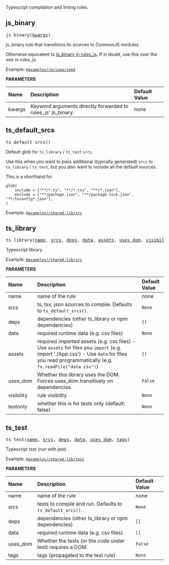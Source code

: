 <!-- Generated with Stardoc: http://skydoc.bazel.build -->

Typescript compilation and linting rules.

<a id="js_binary"></a>

## js_binary

<pre>
js_binary(<a href="#js_binary-kwargs">kwargs</a>)
</pre>

js_binary rule that transitions its sources to CommonJS modules.

Otherwise equivalent to [js_binary in rules_js](https://github.com/aspect-build/rules_js/blob/main/docs/js_binary.md).
If in doubt, use this over the one in rules_js.

Example: [`@examples//prisma/seed`](../../examples/prisma/seed/BUILD.bazel#:~:text=name%20%3D%20%22seed%22%2C)


**PARAMETERS**


| Name  | Description | Default Value |
| :------------- | :------------- | :------------- |
| <a id="js_binary-kwargs"></a>kwargs |  Keyword arguments directly forwarded to rules_js' js_binary.   |  none |


<a id="ts_default_srcs"></a>

## ts_default_srcs

<pre>
ts_default_srcs()
</pre>

Default glob for `ts_library` / `ts_test` `srcs`.

Use this when you want to pass additional (typically generated) `srcs` to
`ts_library` / `ts_test`, but you also want to include all the default sources.

This is a shorthand for

```
glob(
    include = ["**/*.ts", "**/*.tsx", "**/*.json"],
    exclude = ["**/package.json", "**/package-lock.json", "**/tsconfig*.json"],
)
```

Example: [`@examples//shared-lib/src`](../../examples/shared-lib/src/BUILD.bazel#:~:text=srcs%20%3D%20ts_default_srcs)



<a id="ts_library"></a>

## ts_library

<pre>
ts_library(<a href="#ts_library-name">name</a>, <a href="#ts_library-srcs">srcs</a>, <a href="#ts_library-deps">deps</a>, <a href="#ts_library-data">data</a>, <a href="#ts_library-assets">assets</a>, <a href="#ts_library-uses_dom">uses_dom</a>, <a href="#ts_library-visibility">visibility</a>, <a href="#ts_library-testonly">testonly</a>)
</pre>

Typescript library.

Example: [`@examples//shared-lib/src`](../../examples/shared-lib/src/BUILD.bazel#:~:text=name%20%3D%20%22src%22%2C)


**PARAMETERS**


| Name  | Description | Default Value |
| :------------- | :------------- | :------------- |
| <a id="ts_library-name"></a>name |  name of the rule   |  none |
| <a id="ts_library-srcs"></a>srcs |  ts, tsx, json sources to compile. Defaults to `ts_default_srcs()`.   |  `None` |
| <a id="ts_library-deps"></a>deps |  dependencies (other ts_library or npm dependencies)   |  `[]` |
| <a id="ts_library-data"></a>data |  required runtime data (e.g. csv files)   |  `None` |
| <a id="ts_library-assets"></a>assets |  required imported assets (e.g. css files) - Use `assets` for files you `import` (e.g. import './App.css') - Use `data` for files you read programmatically (e.g. `fs.readFile("data.csv")`)   |  `[]` |
| <a id="ts_library-uses_dom"></a>uses_dom |  Whether this library uses the DOM. Forces uses_dom transitively on dependencies.   |  `False` |
| <a id="ts_library-visibility"></a>visibility |  rule visibility   |  `None` |
| <a id="ts_library-testonly"></a>testonly |  whether this is for tests only (default: false)   |  `None` |


<a id="ts_test"></a>

## ts_test

<pre>
ts_test(<a href="#ts_test-name">name</a>, <a href="#ts_test-srcs">srcs</a>, <a href="#ts_test-deps">deps</a>, <a href="#ts_test-data">data</a>, <a href="#ts_test-uses_dom">uses_dom</a>, <a href="#ts_test-tags">tags</a>)
</pre>

Typescript test (run with jest)

Example: [`@examples//shared-lib/test`](../../examples/shared-lib/test/BUILD.bazel#:~:text=name%20%3D%20%22test%22%2C)


**PARAMETERS**


| Name  | Description | Default Value |
| :------------- | :------------- | :------------- |
| <a id="ts_test-name"></a>name |  name of the rule   |  none |
| <a id="ts_test-srcs"></a>srcs |  tests to compile and run. Defaults to `ts_default_srcs()`.   |  `None` |
| <a id="ts_test-deps"></a>deps |  dependencies (other ts_library or npm dependencies)   |  `[]` |
| <a id="ts_test-data"></a>data |  required runtime data (e.g. csv files)   |  `[]` |
| <a id="ts_test-uses_dom"></a>uses_dom |  Whether the tests (or the code under test) requires a DOM.   |  `False` |
| <a id="ts_test-tags"></a>tags |  tags (propagated to the test rule)   |  `None` |


